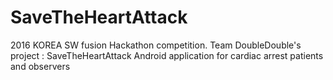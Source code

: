 # SaveTheHeartAttack
2016 KOREA SW fusion Hackathon competition. Team DoubleDouble's project : SaveTheHeartAttack
Android application for cardiac arrest patients and observers
